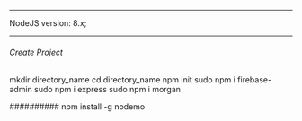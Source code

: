 ********************
NodeJS version: 8.x;
********************

###### Create Project #####

mkdir directory_name
cd directory_name
npm init
sudo npm i firebase-admin
sudo npm i express
sudo npm i morgan


##########
npm install -g nodemo
